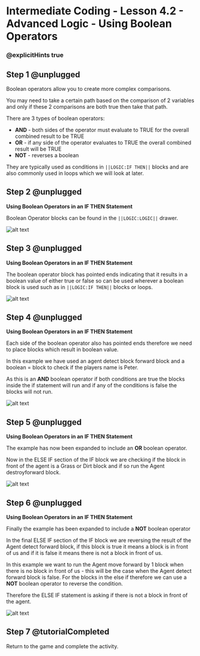 # Intermediate Coding - Lesson 4.2 - Advanced Logic - Using Boolean Operators


### @explicitHints true

## Step 1 @unplugged
Boolean operators allow you to create more complex comparisons.

You may need to take a certain path based on the comparison of 2 variables and only if these 2 comparisons are both true then take that path.

There are 3 types of boolean operators:
- **AND** - both sides of the operator must evaluate to TRUE for the overall combined result to be TRUE
- **OR** - if any side of the operator evaluates to TRUE the overall combined result will be TRUE
- **NOT** - reverses a boolean

They are typically used as conditions in ``||LOGIC:IF THEN||`` blocks and are also commonly used in loops which we will look at later.

## Step 2 @unplugged
**Using Boolean Operators in an IF THEN Statement**

Boolean Operator blocks can be found in the ``||LOGIC:LOGIC||`` drawer.

![alt text](https://intermediate.codingcredentials.com/Lesson4/4.2/images/1.jpg?raw=true "Boolean")

## Step 3 @unplugged
**Using Boolean Operators in an IF THEN Statement**

The boolean operator block has pointed ends indicating that it results in a boolean value of either true or false so can be used wherever a boolean block is used such as in ``||LOGIC:IF THEN||`` blocks or loops.

![alt text](https://intermediate.codingcredentials.com/Lesson4/4.2/images/2.png?raw=true "Boolean")

## Step 4 @unplugged
**Using Boolean Operators in an IF THEN Statement**

Each side of the boolean operator also has pointed ends therefore we need to place blocks which result in boolean value.

In this example we have used an agent detect block forward block and a boolean = block to check if the players name is Peter.

As this is an **AND** boolean operator if both conditions are true the blocks inside the if statement will run and if any of the conditions is false the blocks will not run.

![alt text](https://intermediate.codingcredentials.com/Lesson4/4.2/images/3.png?raw=true "Boolean")

## Step 5 @unplugged
**Using Boolean Operators in an IF THEN Statement**

The example has now been expanded to include an **OR** boolean operator.

Now in the ELSE IF section of the IF block we are checking if the block in front of the agent is a Grass or Dirt block and if so run the Agent destroyforward block.

![alt text](https://intermediate.codingcredentials.com/Lesson4/4.2/images/4.png?raw=true "Boolean")

## Step 6 @unplugged
**Using Boolean Operators in an IF THEN Statement**

Finally the example has been expanded to include a **NOT** boolean operator

In the final ELSE IF section of the IF block we are reversing the result of the Agent detect forward block, if this block is true it means a block is in front of us and if it is false it means there is not a block in
front of us.

In this example we want to run the Agent move forward by 1 block when there is no block in front of us - this will be the case when the Agent detect forward block is false. For the blocks in the else if 
therefore we can use a **NOT** boolean operator to reverse the condition.

Therefore the ELSE IF statement is asking if there is not a block in front of the agent.

![alt text](https://intermediate.codingcredentials.com/Lesson4/4.2/images/5.png?raw=true "Boolean")

## Step 7 @tutorialCompleted
Return to the game and complete the activity.